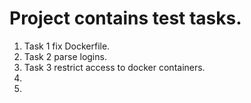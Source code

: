 # Project contains test tasks.
1. Task 1 fix Dockerfile. 
2. Task 2 parse logins.
3. Task 3 restrict access to docker containers.
4.
5.
